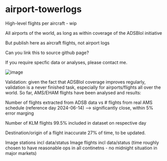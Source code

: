 # airport-towerlogs
High-level flights per aircraft - wip

All airports of the world, as long as within coverage of the ADSBlol initiative

But publish here as aircraft flights, not airport logs

Can you link this to source github page?

If you require specfic data or analyses, please contact me.

![image](https://github.com/user-attachments/assets/daa94716-cab0-4d94-beed-233c0b44c4a6)

Validation: given the fact that ADSBlol coverage improves regularly, validation is a never finished task, especially for airports/flights all over the world.
So far, AMS/EHAM flights have been analysed and results:

Number of flights extracted from ADSB data vs # flights from real AMS schedule (reference day 2024-06-14) --> significantly close, within 5% error marging

Number of KLM flights 99.5% included in dataset on respective day

Destination/origin of a flight inaccurate 27% of time, to be updated.


Image stations incl data/status
Image flights incl data/status (time roughly chosen to have reasonable ops in all continetns - no midnight situation in major markets)
